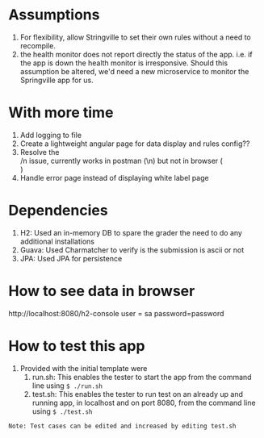 # Assumptions
1) For flexibility, allow Stringville to set their own rules without a need to recompile.
1) the health monitor does not report directly the status of the app. i.e. if the app is down the health monitor is 
irresponsive. Should this assumption be altered, we'd need a new microservice to monitor the Springville app for us. 


# With more time
1) Add logging to file
1) Create a lightweight angular page for data display and rules config??
1) Resolve the </br> /n issue, currently works in postman (\n) but not in browser (</br>)
1) Handle error page instead of displaying white label page

# Dependencies
1) H2: Used an in-memory DB to spare the grader the need to do any additional installations
1) Guava: Used Charmatcher to verify is the submission is ascii or not
1) JPA: Used JPA for persistence

# How to see data in browser
http://localhost:8080/h2-console 
user = sa
password=password
<configurable through application.properties>

# How to test this app
1) Provided with the initial template were
    1) run.sh: This enables the tester to start the app from the command line using `$ ./run.sh`
    1) test.sh: This enables the tester to run test on an already up and running app, in localhost and on port 8080, from the command line using `$ ./test.sh`

``Note: Test cases can be edited and increased by editing test.sh``


